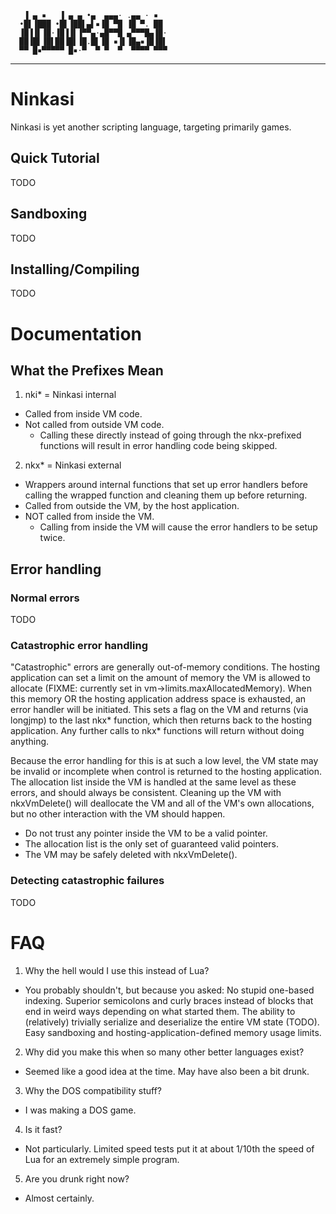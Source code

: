 
```
   ▐ ▄ ▪   ▐ ▄ ▄ •▄  ▄▄▄· .▄▄ · ▪
  •█▌▐███ •█▌▐██▌▄▌▪▐█ ▀█ ▐█ ▀. ██
  ▐█▐▐▌▐█·▐█▐▐▌▐▀▀▄·▄█▀▀█ ▄▀▀▀█▄▐█·
  ██▐█▌▐█▌██▐█▌▐█.█▌▐█ ▪▐▌▐█▄▪▐█▐█▌
  ▀▀ █▪▀▀▀▀▀ █▪·▀  ▀ ▀  ▀  ▀▀▀▀ ▀▀▀
```

----------------------------------------------------------------------

Ninkasi
=======

Ninkasi is yet another scripting language, targeting primarily games.

Quick Tutorial
--------------

TODO

Sandboxing
----------

TODO

Installing/Compiling
--------------------

TODO

Documentation
=============

What the Prefixes Mean
----------------------

1. nki* = Ninkasi internal
  - Called from inside VM code.
  - Not called from outside VM code.
    - Calling these directly instead of going through the nkx-prefixed
      functions will result in error handling code being skipped.

2. nkx* = Ninkasi external
  - Wrappers around internal functions that set up error handlers
    before calling the wrapped function and cleaning them up before
    returning.
  - Called from outside the VM, by the host application.
  - NOT called from inside the VM.
    - Calling from inside the VM will cause the error handlers to be
      setup twice.


Error handling
--------------

### Normal errors

TODO

### Catastrophic error handling

"Catastrophic" errors are generally out-of-memory conditions. The
hosting application can set a limit on the amount of memory the VM is
allowed to allocate (FIXME: currently set in
vm->limits.maxAllocatedMemory). When this memory OR the hosting
application address space is exhausted, an error handler will be
initiated. This sets a flag on the VM and returns (via longjmp) to the
last nkx* function, which then returns back to the hosting
application. Any further calls to nkx* functions will return without
doing anything.

Because the error handling for this is at such a low level, the VM
state may be invalid or incomplete when control is returned to the
hosting application. The allocation list inside the VM is handled at
the same level as these errors, and should always be consistent.
Cleaning up the VM with nkxVmDelete() will deallocate the VM and all
of the VM's own allocations, but no other interaction with the VM
should happen.

- Do not trust any pointer inside the VM to be a valid pointer.
- The allocation list is the only set of guaranteed valid pointers.
- The VM may be safely deleted with nkxVmDelete().

### Detecting catastrophic failures

TODO

FAQ
===

1. Why the hell would I use this instead of Lua?
  * You probably shouldn't, but because you asked: No stupid one-based
    indexing. Superior semicolons and curly braces instead of blocks
    that end in weird ways depending on what started them. The ability
    to (relatively) trivially serialize and deserialize the entire VM
    state (TODO). Easy sandboxing and hosting-application-defined
    memory usage limits.

2. Why did you make this when so many other better languages exist?
  * Seemed like a good idea at the time. May have also been a bit
    drunk.

3. Why the DOS compatibility stuff?
  * I was making a DOS game.

4. Is it fast?
  * Not particularly. Limited speed tests put it at about 1/10th the
    speed of Lua for an extremely simple program.

5. Are you drunk right now?
  * Almost certainly.

